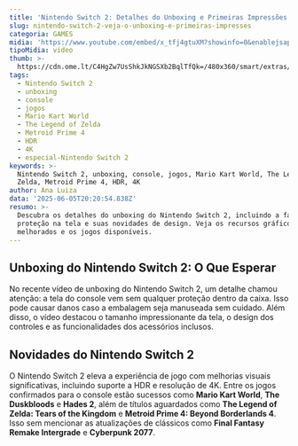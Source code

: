 ```yaml
---
title: 'Nintendo Switch 2: Detalhes do Unboxing e Primeiras Impressões'
slug: nintendo-switch-2-veja-o-unboxing-e-primeiras-impresses
categoria: GAMES
midia: 'https://www.youtube.com/embed/x_tfj4gtuXM?showinfo=0&enablejsapi=1'
tipoMidia: video
thumb: >-
  https://cdn.ome.lt/C4HgZw7UsShkJkNGSXb2BqlTfQk=/480x360/smart/extras/conteudos/Captura_de_Tela_2025-06-05_as_16.29.42.png
tags:
  - Nintendo Switch 2
  - unboxing
  - console
  - jogos
  - Mario Kart World
  - The Legend of Zelda
  - Metroid Prime 4
  - HDR
  - 4K
  - especial-Nintendo Switch 2
keywords: >-
  Nintendo Switch 2, unboxing, console, jogos, Mario Kart World, The Legend of
  Zelda, Metroid Prime 4, HDR, 4K
author: Ana Luiza
data: '2025-06-05T20:20:54.838Z'
resumo: >-
  Descubra os detalhes do unboxing do Nintendo Switch 2, incluindo a falta de
  proteção na tela e suas novidades de design. Veja os recursos gráficos
  melhorados e os jogos disponíveis.
---
```


## Unboxing do Nintendo Switch 2: O Que Esperar

No recente vídeo de unboxing do Nintendo Switch 2, um detalhe chamou atenção: a tela do console vem sem qualquer proteção dentro da caixa. Isso pode causar danos caso a embalagem seja manuseada sem cuidado. Além disso, o vídeo destacou o tamanho impressionante da tela, o design dos controles e as funcionalidades dos acessórios inclusos.

## Novidades do Nintendo Switch 2

O Nintendo Switch 2 eleva a experiência de jogo com melhorias visuais significativas, incluindo suporte a HDR e resolução de 4K. Entre os jogos confirmados para o console estão sucessos como **Mario Kart World**, **The Duskbloods** e **Hades 2**, além de títulos aguardados como **The Legend of Zelda: Tears of the Kingdom** e **Metroid Prime 4: Beyond Borderlands 4**. Isso sem mencionar as atualizações de clássicos como **Final Fantasy Remake Intergrade** e **Cyberpunk 2077**.

